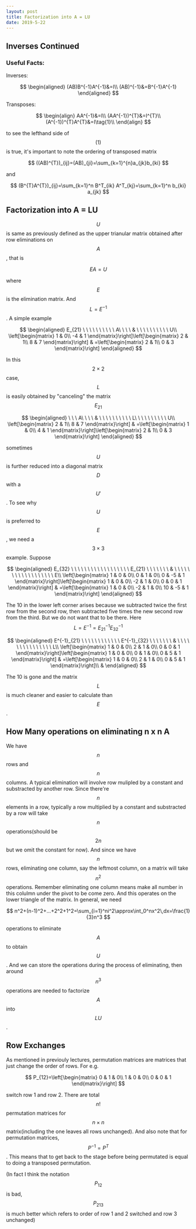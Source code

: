 ```yaml
---
layout: post
title: Factorization into A = LU
date: 2019-5-22
---
```


## Inverses Continued

### Useful Facts:

Inverses:

$$
\begin{aligned}
(AB)B^{-1}A^{-1}&=I\\
(AB)^{-1}&=B^{-1}A^{-1}
\end{aligned}
$$

Transposes:

$$
\begin{align}
AA^{-1}&=I\\
(AA^{-1})^{T}&=I^{T}\\
(A^{-1})^{T}A^{T}&=I\tag{1}\\
\end{align}
$$

to see the lefthand side of $$(1)$$ is true, it's important to note the ordering of transposed matrix

$$
((AB)^{T})_{ij}=(AB)_{ji}=\sum_{k=1}^{n}a_{jk}b_{ki}
$$

and

$$
(B^{T}A^{T})_{ij}=\sum_{k=1}^n B^T_{ik} A^T_{kj}=\sum_{k=1}^n b_{ki} a_{jk}
$$


## Factorization into A = LU

$$U$$ is same as previously defined as the upper trianular matrix obtained after row eliminations on $$A$$, that is

$$
EA=U
$$

where $$E$$ is the elimination matrix. And $$L=E^{-1}$$. A simple example

$$
\begin{aligned}
E_{21} \ \ \ \ \ \ \ \ \ \ A\ \ \ \  & \ \ \ \ \ \ \ \ \ \ U\\
\left[\begin{matrix}
1 & 0\\
-4 & 1
\end{matrix}\right]\left[\begin{matrix}
2 & 1\\
8 & 7
\end{matrix}\right] & =\left[\begin{matrix}
2 & 1\\
0 & 3
\end{matrix}\right]
\end{aligned}
$$

In this $$2\times2$$ case, $$L$$ is easily obtained by "canceling" the matrix $$E_{21}$$

$$
\begin{aligned}
\ \ \ A\ \ \ \  & \ \ \ \ \ \ \ \ \ \ L\ \ \ \ \ \ \ \ \ \ U\\
\left[\begin{matrix}
2 & 1\\
8 & 7
\end{matrix}\right] & =\left[\begin{matrix}
1 & 0\\
4 & 1
\end{matrix}\right]\left[\begin{matrix}
2 & 1\\
0 & 3
\end{matrix}\right]
\end{aligned}
$$

sometimes $$U$$ is further reduced into a diagonal matrix $$D$$ with a $$U'$$. To see why $$U$$ is preferred to $$E$$, we need a $$3\times3$$ example. Suppose 

$$
\begin{aligned}
E_{32} \ \ \ \ \ \ \ \ \ \ \ \ \ \ \ \ \ \ E_{21} \ \ \ \ \ \ \  & \ \ \ \ \ \ \ \ \ \ \ \ \ \ \ \ \ \ E\\
\left[\begin{matrix}
1 & 0 & 0\\
0 & 1 & 0\\
0 & -5 & 1
\end{matrix}\right]\left[\begin{matrix}
1 & 0 & 0\\
-2 & 1 & 0\\
0 & 0 & 1
\end{matrix}\right] & =\left[\begin{matrix}
1 & 0 & 0\\
-2 & 1 & 0\\
10 & -5 & 1
\end{matrix}\right]
\end{aligned}
$$

The 10 in the lower left corner arises because we subtracted twice the first row from the second row, then subtracted five times the new second row from the third. But we do not want that to be there. Here $$L=E^{-1}=E_{21}^{-1}E_{32}^{-1}$$

$$
\begin{aligned}
E^{-1}_{21} \ \ \ \ \ \ \ \ \ \ \ \ E^{-1}_{32} \ \ \ \ \ \ \  & \ \ \ \ \ \ \ \ \ \ \ \ \ \ \ L\\
\left[\begin{matrix}
1 & 0 & 0\\
2 & 1 & 0\\
0 & 0 & 1
\end{matrix}\right]\left[\begin{matrix}
1 & 0 & 0\\
0 & 1 & 0\\
0 & 5 & 1
\end{matrix}\right] & =\left[\begin{matrix}
1 & 0 & 0\\
2 & 1 & 0\\
0 & 5 & 1
\end{matrix}\right]\\
 & 
\end{aligned}
$$

The 10 is gone and the matrix $$L$$ is much cleaner and easier to calculate than $$E$$.

## How Many operations on eliminating n x n A

We have $$n$$ rows and $$n$$ columns. A typical elimination will involve row mulipled by a constant and substracted by another row. Since there're $$n$$ elements in a row, typically a row multiplied by a constant and substracted by a row will take $$n$$ operations(should be $$2n$$ but we omit the constant for now). And since we have $$n$$ rows, eliminating one column, say the leftmost column, on a matrix will take $$n^2$$ operations. Remember eliminating one column means make all number in this colulmn under the pivot to be come zero. And this operates on the lower triangle of the matrix. In general, we need 

$$
n^2+(n-1)^2+...+2^2+1^2=\sum_{i=1}^ni^2\approx\int_0^nx^2\,dx=\frac{1}{3}n^3
$$

operations to eliminate $$A$$ to obtain $$U$$. And we can store the operations during the process of eliminating, then around $$n^{3}$$ operations are needed to factorize $$A$$ into $$LU$$.

## Row Exchanges

As mentioned in previouly lectures, permutation matrices are matrices that just change the order of rows. For e.g.

$$
P_{12}=\left[\begin{matrix}
0 & 1 & 0\\
1 & 0 & 0\\
0 & 0 & 1
\end{matrix}\right]
$$

switch row 1 and row 2. There are total $$n!$$ permutation matrices for $$n\times n$$ matrix(including the one leaves all rows unchanged). And also note that for permutation matrices, $$P^{-1}=P^T$$. This means that to get back to the stage before being permutated is equal to doing a transposed permutation. 

(In fact I think the notation $$P_{12}$$ is bad, $$P_{213}$$ is much better which refers to order of row 1 and 2 switched and row 3 unchanged)